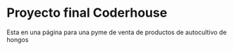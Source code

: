 <h1>Proyecto final Coderhouse</h1>
<p>Esta en una página para una pyme de venta de productos de autocultivo de hongos</p>